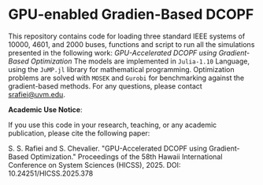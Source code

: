# GPU-enabled Gradien-Based DCOPF
This repository contains code for  loading three standard IEEE systems of 10000, 4601, and 2000 buses, functions and script to run all the simulations presented in the following work:
*GPU-Accelerated DCOPF using Gradient-Based Optimization*
The models are implemented in ```Julia-1.10``` Language, using the ```JuMP.jl``` library for mathematical programming. Optimization problems are solved with ```MOSEK``` and ```Gurobi``` for benchmarking against the gradient-based methods.
For any questions, please contact srafiei@uvm.edu.

**Academic Use Notice**:

If you use this code in your research, teaching, or any academic publication, please cite the following paper:

S. S. Rafiei and S. Chevalier. "GPU-Accelerated DCOPF using Gradient-Based Optimization." Proceedings of the 58th Hawaii International Conference on System Sciences (HICSS), 2025. DOI: 10.24251/HICSS.2025.378
